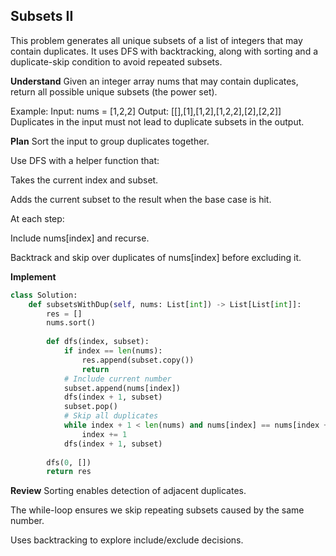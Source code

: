 ## Subsets II
This problem generates all unique subsets of a list of integers that may contain duplicates. It uses DFS with backtracking, along with sorting and a duplicate-skip condition to avoid repeated subsets.

**Understand**
Given an integer array nums that may contain duplicates, return all possible unique subsets (the power set).

Example:
Input: nums = [1,2,2]
Output: [[],[1],[1,2],[1,2,2],[2],[2,2]]
Duplicates in the input must not lead to duplicate subsets in the output.

**Plan**
Sort the input to group duplicates together.

Use DFS with a helper function that:

Takes the current index and subset.

Adds the current subset to the result when the base case is hit.

At each step:

Include nums[index] and recurse.

Backtrack and skip over duplicates of nums[index] before excluding it.

**Implement**
```python
class Solution:
    def subsetsWithDup(self, nums: List[int]) -> List[List[int]]:
        res = []
        nums.sort()
        
        def dfs(index, subset):
            if index == len(nums):
                res.append(subset.copy())
                return
            # Include current number
            subset.append(nums[index])
            dfs(index + 1, subset)
            subset.pop()
            # Skip all duplicates
            while index + 1 < len(nums) and nums[index] == nums[index + 1]:
                index += 1
            dfs(index + 1, subset)
        
        dfs(0, [])
        return res
```
**Review**
Sorting enables detection of adjacent duplicates.

The while-loop ensures we skip repeating subsets caused by the same number.

Uses backtracking to explore include/exclude decisions.

